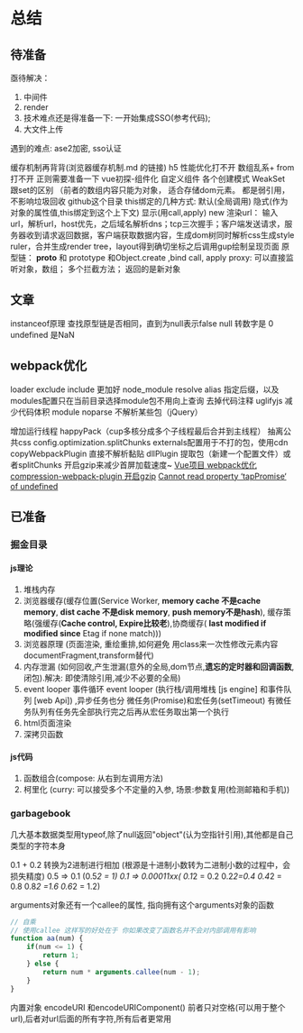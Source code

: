 # 总结

## 待准备

亟待解决：

1. 中间件
2. render
3. 技术难点还是得准备一下: 一开始集成SSO(参考代码);
4. 大文件上传

遇到的难点: ase2加密, sso认证

缓存机制再背背(浏览器缓存机制.md 的链接)
h5 性能优化打不开
数组乱系+ from 打不开
正则需要准备一下
vue初探-组件化 自定义组件
各个创建模式
WeakSet 跟set的区别 （前者的数组内容只能为对象， 适合存储dom元素。 都是弱引用， 不影响垃圾回收
github这个目录
this绑定的几种方式:  默认(全局调用) 隐式(作为对象的属性值,this绑定到这个上下文) 显示(用call,apply) new
渲染url： 输入url，解析url，host优先，之后域名解析dns；tcp三次握手；客户端发送请求，服务器收到请求返回数据，客户端获取数据内容，生成dom树同时解析css生成style ruler，合并生成render tree，layout得到确切坐标之后调用gup绘制呈现页面
原型链： __proto__ 和 prototype 和Object.create ,bind call, apply
proxy: 可以直接监听对象，数组； 多个拦截方法； 返回的是新对象

## 文章

instanceof原理 查找原型链是否相同，直到为null表示false
null 转数字是 0  undefined 是NaN

## webpack优化

loader exclude  include 更加好 node_module
resolve alias 指定后缀，以及modules配置只在当前目录选择module包不用向上查询
去掉代码注释 uglifyjs 减少代码体积
module noparse 不解析某些包（jQuery）

增加运行线程 happyPack（cup多核分成多个子线程最后合并到主线程）
抽离公共css config.optimization.splitChunks
externals配置用于不打的包，使用cdn
copyWebpackPlugin 直接不解析黏贴
dllPlugin 提取包（新建一个配置文件）或者splitChunks
开启gzip来减少首屏加载速度~
[Vue项目 webpack优化 compression-webpack-plugin 开启gzip](https://www.cnblogs.com/zigood/p/12504401.html)
[Cannot read property ‘tapPromise‘ of undefined](https://blog.csdn.net/qq379682421/article/details/111574290)

## 已准备

### 掘金目录

#### js理论

1. 堆栈内存
2. 浏览器缓存(缓存位置(Service Worker, **memory cache 不是cache memory**, **dist cache 不是disk memory**, **push memory不是hash**), 缓存策略(强缓存(**Cache control, Expire比较老**),协商缓存( **last modified  if modified since** Etag if none match)))
3. 浏览器原理 (页面渲染, 重绘重排,如何避免 用class来一次性修改元素内容 documentFragment,transform替代)
4. 内存泄漏 (如何回收,产生泄漏(意外的全局,dom节点,**遗忘的定时器和回调函数**,闭包).解决: 即使清除引用,减少不必要的全局)
5. event looper 事件循环
event looper (执行栈/调用堆栈 [js engine] 和事件队列 [web Api]) ,异步任务也分 微任务(Promise)和宏任务(setTimeout) 有微任务队列有任务先全部执行完之后再从宏任务取出第一个执行
6. html页面渲染
7. 深拷贝函数

#### js代码

1. 函数组合(compose: 从右到左调用方法)
2. 柯里化 (curry: 可以接受多个不定量的入参, 场景:参数复用(检测邮箱和手机))

### garbagebook

几大基本数据类型用typeof,除了null返回"object"(认为空指针引用),其他都是自己类型的字符本身

0.1 + 0.2 转换为2进制进行相加 (根源是十进制小数转为二进制小数的过程中，会损失精度)
0.5 => 0.1 (0.5*2 = 1)
0.1 => 0.00011xx( 0.1*2 = 0.2 0.2*2=0.4 0.4*2 = 0.8 0.8*2 =1.6 0.6*2 = 1.2)

arguments对象还有一个callee的属性, 指向拥有这个arguments对象的函数

```js
// 自乘
// 使用callee 这样写的好处在于 你如果改变了函数名并不会对内部调用有影响
function aa(num) {
    if(num <= 1) {
        return 1;
    } else {
        return num * arguments.callee(num - 1);
    }
}
```

内置对象 encodeURI 和encodeURIComponent()
前者只对空格(可以用于整个url),后者对url后面的所有字符,所有后者更常用
